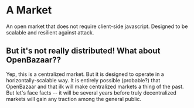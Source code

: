 # A Market

An open market that does not require client-side javascript.  Designed to be scalable and resilient against attack.

## But it's not really distributed!  What about OpenBazaar??

Yep, this is a centralized market.  But it is designed to operate in a horizontally-scalable way.  It is entirely possible (probable?) that OpenBazaar and that ilk will make centralized markets a thing of the past.  But let's face facts -- it will be several years before truly decentralized markets will gain any traction among the general public.
